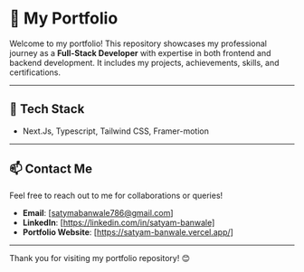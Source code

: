 # 💼 My Portfolio

Welcome to my portfolio! This repository showcases my professional journey as a **Full-Stack Developer** with expertise in both frontend and backend development. It includes my projects, achievements, skills, and certifications.

---

## 🚀 Tech Stack

- Next.Js, Typescript, Tailwind CSS, Framer-motion

---

## 📫 Contact Me

Feel free to reach out to me for collaborations or queries!

- **Email**: [satymabanwale786@gmail.com]
- **LinkedIn**: [https://linkedin.com/in/satyam-banwale]
- **Portfolio Website**: [https://satyam-banwale.vercel.app/]

---

Thank you for visiting my portfolio repository! 😊
